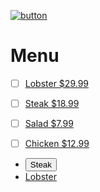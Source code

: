 [![button](http://one-shore.com/images/shell.png)](https://one-shorecom.com)

<h1> Menu </h1>

- [ ] [Lobster $29.99](https://one-shore.com/contact?order=lobster)
- [ ] [Steak $18.99](https://one-shore.com/contact?order=steak)
- [ ] [Salad $7.99](https://one-shore.com/contact?order=salad)
- [ ] [Chicken $12.99](https://one-shore.com/contact?order=chicken)


<ul id="menu">
  <li class="entree"> <button id="steak">Steak</button> </li>
  <li class="entree"> <a href="#lobster" id="lobster">Lobster</a> </li>
</ul>

